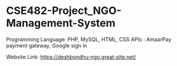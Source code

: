 # CSE482-Project_NGO-Management-System
Programming Language: PHP, MySQL, HTML, CSS
APIs : AmaarPay payment gateway, Google sign in

Website Link: https://deshbondhu-ngo.great-site.net/
